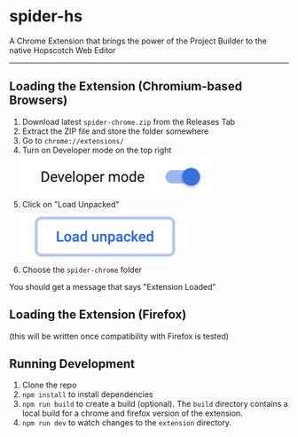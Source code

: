 # spider-hs

A Chrome Extension that brings the power of the Project Builder to the native Hopscotch Web Editor

---

## Loading the Extension (Chromium-based Browsers)

1. Download latest `spider-chrome.zip` from the Releases Tab
2. Extract the ZIP file and store the folder somewhere
3. Go to `chrome://extensions/`
4. Turn on Developer mode on the top right<br>
![Developer Mode](assets/developer-mode.png)
5. Click on "Load Unpacked"<br>
![Load Unpacked](assets/unpacked.png)
6. Choose the `spider-chrome` folder

You should get a message that says "Extension Loaded"

## Loading the Extension (Firefox)

(this will be written once compatibility with Firefox is tested)

## Running Development

1. Clone the repo
2. `npm install` to install dependencies
3. `npm run build` to create a build (optional). The `build` directory contains a local build for a chrome and firefox version of the extension.
4. `npm run dev` to watch changes to the `extension` directory. 
